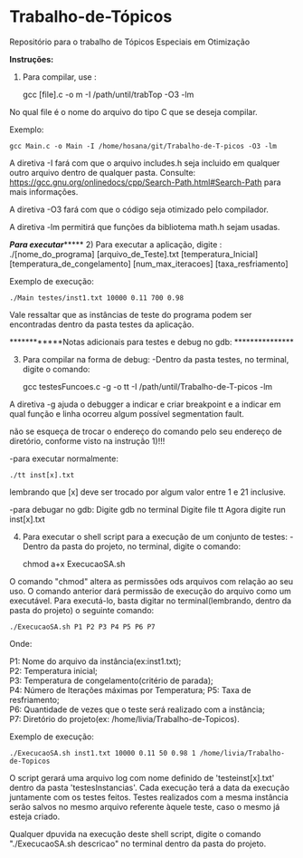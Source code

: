 # Trabalho-de-Tópicos
Repositório para o trabalho de Tópicos Especiais em Otimização

**Instruções:**

1) Para compilar, use : 

	gcc [file].c -o m -I /path/until/trabTop -O3 -lm

No qual file é o nome do arquivo do tipo C que se deseja compilar.	

Exemplo:

	gcc Main.c -o Main -I /home/hosana/git/Trabalho-de-T-picos -O3 -lm

A diretiva -I fará com que o arquivo includes.h seja incluido em qualquer outro arquivo dentro de qualquer pasta.
Consulte: 
https://gcc.gnu.org/onlinedocs/cpp/Search-Path.html#Search-Path 
para mais informações.

A diretiva -O3 fará com que o código seja otimizado pelo compilador.

A diretiva -lm permitirá que funções da bibliotema math.h sejam usadas.



***************************Para executar********************************
2) Para executar a aplicação, digite :
./[nome_do_programa] [arquivo_de_Teste].txt [temperatura_Inicial] [temperatura_de_congelamento] [num_max_iteracoes] [taxa_resfriamento]

Exemplo de execução:

	./Main testes/inst1.txt 10000 0.11 700 0.98 

Vale ressaltar que as instâncias de teste do programa podem ser encontradas dentro da pasta testes da aplicação.


************Notas adicionais para testes e debug no gdb: ***************

3) Para compilar na forma de debug:
-Dentro da pasta testes, no terminal, digite o comando:
	
	gcc testesFuncoes.c -g -o tt -I /path/until/Trabalho-de-T-picos -lm

A diretiva -g ajuda o debugger a indicar e criar breakpoint e a indicar em qual função e linha ocorreu algum possível segmentation fault.

não se esqueça de trocar o endereço do comando pelo seu endereço de diretório, conforme visto na instrução 1)!!!

-para executar normalmente:

	./tt inst[x].txt

lembrando que [x] deve ser trocado por algum valor entre 1 e 21 inclusive.

-para debugar no gdb:
	Digite gdb no terminal
	Digite  file tt
	Agora digite run inst[x].txt

4) Para executar o shell script para a execução de um conjunto de testes:
-Dentro da pasta do projeto, no terminal, digite o comando:

	chmod a+x ExecucaoSA.sh

O comando "chmod" altera as permissões ods arquivos com relação ao seu uso. O comando anterior dará permissão de execução do arquivo como um executável. Para executá-lo, basta digitar no terminal(lembrando, dentro da pasta do projeto) o seguinte comando:

	./ExecucaoSA.sh P1 P2 P3 P4 P5 P6 P7
Onde:

P1: Nome do arquivo da instância(ex:inst1.txt);								       	   
P2: Temperatura inicial;					
P3: Temperatura de congelamento(critério de parada);					
P4: Número de Iterações máximas por Temperatura;
P5: Taxa de resfriamento;  					   
P6: Quantidade de vezes que o teste será realizado com a instância;					     
P7: Diretório do projeto(ex: /home/livia/Trabalho-de-Topicos).

Exemplo de execução:

	./ExecucaoSA.sh inst1.txt 10000 0.11 50 0.98 1 /home/livia/Trabalho-de-Topicos

O script gerará uma arquivo log com nome definido de 'testeinst[x].txt' dentro da pasta 'testesInstancias'. Cada execução terá a data da execução juntamente com os testes feitos. Testes realizados com a mesma instância serão salvos no mesmo arquivo referente àquele teste, caso o mesmo já esteja criado.

Qualquer dpuvida na execução deste shell script, digite o comando "./ExecucaoSA.sh descricao" no terminal dentro da pasta do projeto.
